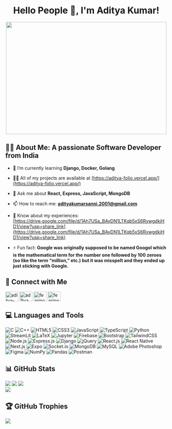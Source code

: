 <h1 align="center" style="border: none;"> Hello People 👋, I'm Aditya Kumar!</h1>
<div align='center'>
 <img src='https://media1.giphy.com/media/u2pmTWUi0MXjyrMaVj/giphy.gif?cid=ecf05e479wv652dtm1a1zfvmi4n2qlkykub5353ykmryfs8y&rid=giphy.gif&ct=g' width="500"height="350"/>
</div>
<div id='badges' align="center">
  <img src="https://komarev.com/ghpvc/?username=Aditya61101&style=flat-square&color=blue" alt=""/>
</div>

## :man_technologist: About Me: A passionate Software Developer from India

- 🌱 I’m currently learning **Django, Docker, Golang**

- 👨‍💻 All of my projects are available at [https://aditya-folio.vercel.app/](https://aditya-folio.vercel.app/)

- 💬 Ask me about **React, Express, JavaScript, MongoDB**

- 📫 How to reach me: **adityakumarsanni.2001@gmail.com**

- 📄 Know about my experiences: [https://drive.google.com/file/d/1Ah7USa_BAyDN1LTKqb5xS6RywgdkjHD1/view?usp=share_link](https://drive.google.com/file/d/1Ah7USa_BAyDN1LTKqb5xS6RywgdkjHD1/view?usp=share_link)

- ⚡ Fun fact: **Google was originally supposed to be named Googol which is the mathematical term for the number one followed by 100 zeroes (so like the term “million,” etc.) but it was misspelt and they ended up just sticking with Google.**

## 🤝 Connect with Me
<p align="left">
<a href="https://linkedin.com/in/aditya-kumar-337a08218" target="blank"><img align="center" src="https://raw.githubusercontent.com/rahuldkjain/github-profile-readme-generator/master/src/images/icons/Social/linked-in-alt.svg" alt="aditya-kumar-337a08218" height="30" width="40" /></a>
<a href="https://instagram.com/ad1tya_kr" target="blank"><img align="center" src="https://raw.githubusercontent.com/rahuldkjain/github-profile-readme-generator/master/src/images/icons/Social/instagram.svg" alt="ad1tya_kr" height="30" width="40" /></a>
<a href="https://codeforces.com/profile/fearinoculum" target="blank"><img align="center" src="https://raw.githubusercontent.com/rahuldkjain/github-profile-readme-generator/master/src/images/icons/Social/codeforces.svg" alt="fearinoculum" height="30" width="40" /></a>
<a href="https://www.leetcode.com/fearinoculum" target="blank"><img align="center" src="https://raw.githubusercontent.com/rahuldkjain/github-profile-readme-generator/master/src/images/icons/Social/leet-code.svg" alt="fearinoculum" height="30" width="40" /></a>
</p>

## 💻 Languages and Tools
![C](https://img.shields.io/badge/C-00599C?style=for-the-badge&logo=c&logoColor=white) ![C++](https://img.shields.io/badge/C%2B%2B-00599C?style=for-the-badge&logo=c%2B%2B&logoColor=white) ![HTML5](https://img.shields.io/badge/HTML5-E34F26?style=for-the-badge&logo=html5&logoColor=white) ![CSS3](https://img.shields.io/badge/CSS3-1572B6?style=for-the-badge&logo=css3&logoColor=white) ![JavaScript](https://img.shields.io/badge/JavaScript-323330?style=for-the-badge&logo=javascript&logoColor=F7DF1E) ![TypeScript](https://img.shields.io/badge/TypeScript-007ACC?style=for-the-badge&logo=typescript&logoColor=white) ![Python](https://img.shields.io/badge/Python-FFD43B?style=for-the-badge&logo=python&logoColor=blue) ![StreamLit](https://img.shields.io/badge/Streamlit-FF4B4B?style=for-the-badge&logo=Streamlit&logoColor=white) ![LaTeX](https://img.shields.io/badge/LaTeX-47A141?style=for-the-badge&logo=LaTeX&logoColor=white) ![Jupyter](https://img.shields.io/badge/Jupyter-F37626.svg?&style=for-the-badge&logo=Jupyter&logoColor=white) ![Firebase](https://img.shields.io/badge/firebase-ffca28?style=for-the-badge&logo=firebase&logoColor=black) ![Bootstrap](https://img.shields.io/badge/Bootstrap-563D7C?style=for-the-badge&logo=bootstrap&logoColor=white) ![TailwindCSS](https://img.shields.io/badge/Tailwind_CSS-38B2AC?style=for-the-badge&logo=tailwind-css&logoColor=white) ![Node.js](https://img.shields.io/badge/Node.js-339933?style=for-the-badge&logo=nodedotjs&logoColor=white) ![Express.js](https://img.shields.io/badge/Express.js-000000?style=for-the-badge&logo=express&logoColor=white) ![Django](https://img.shields.io/badge/Django-092E20?style=for-the-badge&logo=django&logoColor=green) ![jQuery](https://img.shields.io/badge/jQuery-0769AD?style=for-the-badge&logo=jquery&logoColor=white) ![React.js](https://img.shields.io/badge/React-20232A?style=for-the-badge&logo=react&logoColor=61DAFB) ![React Native](https://img.shields.io/badge/React_Native-20232A?style=for-the-badge&logo=react&logoColor=61DAFB) ![Next.js](https://img.shields.io/badge/next.js-000000?style=for-the-badge&logo=nextdotjs&logoColor=white) ![Expo](https://img.shields.io/badge/Expo-1B1F23?style=for-the-badge&logo=expo&logoColor=white) ![Socket.io](https://img.shields.io/badge/Socket.io-010101?&style=for-the-badge&logo=Socket.io&logoColor=white) ![MongoDB](https://img.shields.io/badge/MongoDB-4EA94B?style=for-the-badge&logo=mongodb&logoColor=white) ![MySQL](https://img.shields.io/badge/MySQL-005C84?style=for-the-badge&logo=mysql&logoColor=white) ![Adobe Photoshop](https://img.shields.io/badge/Adobe%20Photoshop-31A8FF?style=for-the-badge&logo=Adobe%20Photoshop&logoColor=black) ![Figma](https://img.shields.io/badge/Figma-F24E1E?style=for-the-badge&logo=figma&logoColor=white) ![NumPy](https://img.shields.io/badge/Numpy-777BB4?style=for-the-badge&logo=numpy&logoColor=white) ![Pandas](https://img.shields.io/badge/Pandas-2C2D72?style=for-the-badge&logo=pandas&logoColor=white) ![Postman](https://img.shields.io/badge/Postman-FF6C37?style=for-the-badge&logo=Postman&logoColor=white)

## 📊 GitHub Stats
![](https://github-readme-activity-graph.cyclic.app/graph?username=Aditya61101&theme=react-dark)
![](https://github-readme-stats.vercel.app/api?username=Aditya61101&theme=radical&hide_border=false&include_all_commits=false&count_private=true&show_icons=true)
![](https://github-readme-streak-stats.herokuapp.com/?user=Aditya61101&theme=radical&hide_border=false) <br/>
![](https://github-readme-stats.vercel.app/api/top-langs/?username=Aditya61101&langs_count=10&theme=radical&hide_border=false&include_all_commits=true&count_private=true&layout=pie&hide=html,css)

## 🏆 GitHub Trophies
![](https://github-profile-trophy.vercel.app/?username=Aditya61101&theme=radical&no-frame=false&no-bg=false&margin-w=4)

<!---
Aditya61101/Aditya61101 is a ✨ special ✨ repository because its `README.md` (this file) appears on your GitHub profile.
You can click the Preview link to take a look at your changes.
--->
